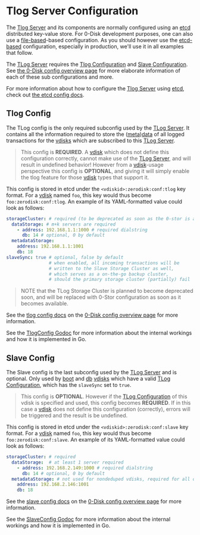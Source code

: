 # Tlog Server Configuration

The [Tlog Server][tlogserver] and its components are normally configured using an [etcd][configetcd] distributed key-value store. For 0-Disk development purposes, one can also use a [file-based][configfile]-based configuration. As you should however use the [etcd-based][configetcd] configuration, especially in production, we'll use it in all examples that follow.

The [TLog Server][tlogserver] requires the [Tlog Configuration](#tlog-config) and [Slave Configuration](#slave-config). See [the 0-Disk config overview page][configDoc] for more elaborate information of each of these sub configurations and more.

For more information about how to configure the [Tlog Server][tlogserver] using [etcd][etcd], check out [the etcd config docs][configetcd].

## Tlog Config

The TLog config is the only required subconfig used by the [TLog Server][tlogserver]. It contains all the information required to store the ([meta][metadata])[data][data] of all logged transactions for the [vdisks][vdisk] which are subscribed to this [TLog Server][tlogserver].

> This config is **REQUIRED**. A [vdisk][vdisk] which does not define this configuration correctly, cannot make use of the [TLog Server][tlogserver], and will result in undefined behavior! However from a [vdisk][vdisk]-usage perspective this config is **OPTIONAL**, and giving it will simply enable the tlog feature for those [vdisk][vdisk] types that support it.

This config is stored in etcd under the `<vdiskid>:zerodisk:conf:tlog` key format. For a [vdisk][vdisk] named `foo`, this key would thus become `foo:zerodisk:conf:tlog`. An example of its YAML-formatted value could look as follows:

```yaml
storageCluster: # required (to be deprecated as soon as the 0-stor is available)
  dataStorage: # m+k servers are required
    - address: 192.168.1.1:1000 # required dialstring
      db: 14 # optional, 0 by default
  metadataStorage:
    address: 192.168.1.1:1001
    db: 18
slaveSync: true # optional, false by default
                # when enabled, all incoming transactions will be
                # written to the Slave Storage Cluster as well,
                # which serves as a on-the-go backup cluster,
                # should the primary storage cluster (partially) fail
```

> NOTE that the TLog Storage Cluster is planned to become deprecated soon, and will be replaced with 0-Stor configuration as soon as it becomes available.

See the [tlog config docs][tlogconf] on the [0-Disk config overview page][configDoc] for more information.

See the [TlogConfig Godoc][tlogconfigGodoc] for more information about the internal workings and how it is implemented in Go.

## Slave Config

The Slave config is the last subconfig used by the [TLog Server][tlogserver] and is optional. Only used by [boot][boot] and [db][db] [vdisks][vdisk] which have a valid [TLog Configuration](#tlog-config), which has the `slaveSync` set to `true`.

> This config is **OPTIONAL**. However if the [TLog Configuration](#tlog-config) of this vdisk is specified and used, this config becomes **REQUIRED**. If in this case a [vdisk][vdisk] does not define this configuration (correctly), errors will be triggered and the result is be undefined.

This config is stored in etcd under the `<vdiskid>:zerodisk:conf:slave` key format. For a [vdisk][vdisk] named `foo`, this key would thus become `foo:zerodisk:conf:slave`. An example of its YAML-formatted value could look as follows:

```yaml
storageCluster: # required
  dataStorage:  # at least 1 server required
    - address: 192.168.2.149:1000 # required dialstring
      db: 14 # optional, 0 by default
  metadataStorage: # not used for nondeduped vdisks, required for all others
    address: 192.168.2.146:1001
    db: 18
```

See the [slave config docs][slaveconf] on the [0-Disk config overview page][configDoc] for more information.

See the [SlaveConfig Godoc][slaveconfigGodoc] for more information about the internal workings and how it is implemented in Go.

[tlogserver]: server.md

[configDoc]: /docs/config.md
[configetcd]: /docs/config.md#etcd
[configfile]: /docs/config.md#file

[tlogconf]: /docs/config.md#tlog-config
[slaveconf]: /docs/config.md#slave-config

[etcd]: https://github.com/coreos/etcd

[metadata]: glossary.md#metadata
[data]: glossary.md#data
[vdisk]: /docs/glossary.md#vdisk
[boot]: glossary.md#boot
[db]: glossary.md#db

[configGodoc]:  https://godoc.org/github.com/zero-os/0-Disk/config
[tlogconfigGodoc]: https://godoc.org/github.com/zero-os/0-Disk/config#TlogConfig
[slaveconfigGodoc]: https://godoc.org/github.com/zero-os/0-Disk/config#SlaveConfig